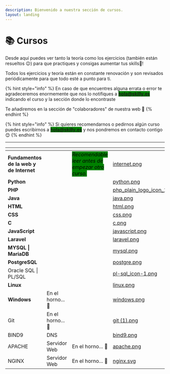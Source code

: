 ```yaml
---
description: Bienvenido a nuestra sección de cursos.
layout: landing
---
```


# 📚 Cursos

Desde aquí puedes ver tanto la teoría como los ejercicios (también están resueltos 😉) para que practiques y consigas aumentar tus skills🚀!

Todos los ejercicios y teoría están en constante renovación y son revisados periódicamente para que todo esté a punto para ti.&#x20;

{% hint style="info" %}
En caso de que encuentres alguna errata o error te agradeceremos enormemente que nos lo notifiques a <mark style="background-color:green;">**hola@skilly.es**</mark>  indicando el curso  y la sección donde lo encontraste

Te añadiremos en la sección de "colaboradores" de nuestra web 💚
{% endhint %}

{% hint style="info" %}
Si quieres recomendarnos o pedirnos algún curso puedes escribirnos a <mark style="background-color:green;">**hola@skilly.es**</mark> y nos pondremos en contacto contigo 😊
{% endhint %}

***

<table data-view="cards"><thead><tr><th></th><th></th><th></th><th data-hidden data-card-cover data-type="files"></th><th data-hidden data-card-target data-type="content-ref"></th></tr></thead><tbody><tr><td><strong>Fundamentos de la web y de Internet</strong></td><td></td><td><em><mark style="background-color:green;">Recomendable leer antes de empezar otro curso.</mark></em></td><td><a href=".gitbook/assets/internet.png">internet.png</a></td><td><a href="https://skilly.gitbook.io/fundamentos-de-la-web-e-internet/">https://skilly.gitbook.io/fundamentos-de-la-web-e-internet/</a></td></tr><tr><td><strong>Python</strong></td><td></td><td></td><td><a href=".gitbook/assets/python.png">python.png</a></td><td><a href="https://skilly.gitbook.io/python/">https://skilly.gitbook.io/python/</a></td></tr><tr><td><strong>PHP</strong></td><td></td><td></td><td><a href=".gitbook/assets/php_plain_logo_icon_146397.png">php_plain_logo_icon_146397.png</a></td><td><a href="https://skilly.gitbook.io/php">https://skilly.gitbook.io/php</a></td></tr><tr><td><strong>Java</strong></td><td></td><td></td><td><a href=".gitbook/assets/java.png">java.png</a></td><td><a href="https://skilly.gitbook.io/java/">https://skilly.gitbook.io/java/</a></td></tr><tr><td><strong>HTML</strong></td><td></td><td></td><td><a href=".gitbook/assets/html.png">html.png</a></td><td><a href="https://skilly.gitbook.io/html/">https://skilly.gitbook.io/html/</a></td></tr><tr><td><strong>CSS</strong></td><td></td><td></td><td><a href=".gitbook/assets/css.png">css.png</a></td><td></td></tr><tr><td><strong>C</strong></td><td></td><td></td><td><a href=".gitbook/assets/c.png">c.png</a></td><td><a href="https://skilly.gitbook.io/c/">https://skilly.gitbook.io/c/</a></td></tr><tr><td><strong>JavaScript</strong></td><td></td><td></td><td><a href=".gitbook/assets/javascript.png">javascript.png</a></td><td><a href="https://skilly.gitbook.io/javascript/">https://skilly.gitbook.io/javascript/</a></td></tr><tr><td><strong>Laravel</strong></td><td></td><td></td><td><a href=".gitbook/assets/laravel.png">laravel.png</a></td><td><a href="https://skilly.gitbook.io/laravel/">https://skilly.gitbook.io/laravel/</a></td></tr><tr><td><strong>MYSQL | MariaDB</strong></td><td></td><td></td><td><a href=".gitbook/assets/mysql.png">mysql.png</a></td><td><a href="https://skilly.gitbook.io/mysql/">https://skilly.gitbook.io/mysql/</a></td></tr><tr><td><strong>PostgreSQL</strong></td><td></td><td></td><td><a href=".gitbook/assets/postgre.png">postgre.png</a></td><td><a href="https://skilly.gitbook.io/postgresql/">https://skilly.gitbook.io/postgresql/</a></td></tr><tr><td>Oracle SQL | PL/SQL</td><td></td><td></td><td><a href=".gitbook/assets/pl-sql_icon-1.png">pl-sql_icon-1.png</a></td><td></td></tr><tr><td><strong>Linux</strong></td><td></td><td></td><td><a href=".gitbook/assets/linux.png">linux.png</a></td><td><a href="https://skilly.gitbook.io/linux/">https://skilly.gitbook.io/linux/</a></td></tr><tr><td><strong>Windows</strong></td><td>En el horno... 🥧</td><td></td><td><a href=".gitbook/assets/windows.png">windows.png</a></td><td><a href="https://skilly.gitbook.io/windows/">https://skilly.gitbook.io/windows/</a></td></tr><tr><td>Git</td><td>En el horno... 🥧</td><td></td><td><a href=".gitbook/assets/git (1).png">git (1).png</a></td><td></td></tr><tr><td>BIND9</td><td>DNS</td><td></td><td><a href=".gitbook/assets/bind9.png">bind9.png</a></td><td><a href="https://skilly.gitbook.io/inicio-15/">https://skilly.gitbook.io/inicio-15/</a></td></tr><tr><td>APACHE</td><td>Servidor Web</td><td>En el horno... 🥧</td><td><a href=".gitbook/assets/apache.png">apache.png</a></td><td></td></tr><tr><td>NGINX</td><td>Servidor Web</td><td>En el horno... 🥧</td><td><a href=".gitbook/assets/nginx.svg">nginx.svg</a></td><td></td></tr></tbody></table>
